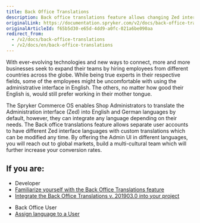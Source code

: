 ```yaml
---
title: Back Office Translations
description: Back office translations feature allows changing Zed interface language to languages that are shipped by default. Any other languages can be also added.
originalLink: https://documentation.spryker.com/v2/docs/back-office-translations
originalArticleId: f65b5d30-e65d-4dd9-a0fc-021a6be090aa
redirect_from:
  - /v2/docs/back-office-translations
  - /v2/docs/en/back-office-translations
---
```


With ever-evolving technologies and new ways to connect, more and more businesses seek to expand their teams by hiring employees from different countries across the globe. While being true experts in their respective fields, some of the employees might be uncomfortable with using the administrative interface in English. The others, no matter how good their English is, would still prefer working in their mother tongue.

The Spryker Commerce OS enables Shop Administrators to translate the Administration interface (Zed) into English and German languages by default, however, they can integrate any language depending on their needs. The Back office translations feature allows separate user accounts to have different Zed interface languages with custom translations which can be modified any time. By offering the Admin UI in different languages, you will reach out to global markets, build a multi-cultural team which will further increase your conversion rates.

## If you are:

<div class="mr-container">
    <div class="mr-list-container">
        <!-- col1 -->
        <div class="mr-col">
            <ul class="mr-list mr-list-green">
                <li class="mr-title">Developer</li>
                <li><a href="https://documentation.spryker.com/v2/docs/back-office-translations-overview-201903" class="mr-link">Familiarize yourself with the Back Office Translations feature</a></li>
                <li><a href="https://documentation.spryker.com/v2/docs/back-office-feature-integration-201903" class="mr-link">Integrate the Back Office Translations v. 201903.0 into your project</a></li>
            </ul>
        </div>
      <!-- col2 -->
        <div class="mr-col">
            <ul class="mr-list mr-list-blue">
                <li class="mr-title"> Back Office User</li>
                <li><a href="https://documentation.spryker.com/v2/docs/managing-users#creating-users" class="mr-link">Assign language to a User</a></li>
            </ul>
        </div>  
</div>
</div>


